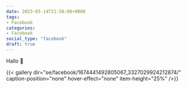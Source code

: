 ```yaml
---
date: 2023-03-14T21:50:08+0000
tags:
- Facebook
categories:
- Facebook
social_type: "facebook"
draft: true
---
```


Hallo 🥰


{{< gallery dir="se/facebook/1674441492805067_3327029924212874/" caption-position="none" hover-effect="none" item-height="25%" />}}

